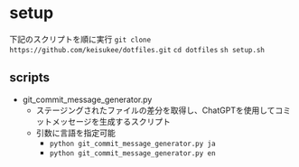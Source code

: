 # setup
下記のスクリプトを順に実行
`git clone https://github.com/keisukee/dotfiles.git`
`cd dotfiles`
`sh setup.sh`

## scripts
- git_commit_message_generator.py
  - ステージングされたファイルの差分を取得し、ChatGPTを使用してコミットメッセージを生成するスクリプト
  - 引数に言語を指定可能
    - `python git_commit_message_generator.py ja`
    - `python git_commit_message_generator.py en`
